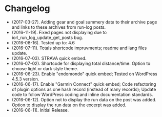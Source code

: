 # Changelog
* (2017-03-27). Adding gear and goal summery data to their archive page and links to these archives from run-log posts.
* (2016-11-19). Fixed pages not displaying due to iorl_run_log_update_get_posts bug.
* (2016-08-16). Tested up to: 4.6
* (2016-07-11). Totals shortcode impruvments; readme and lang files update.
* (2016-07-03). STRAVA quick embed.
* (2016-07-02). Shortcode for displaying total distance/time. Option to choose light or dark style theme.
* (2016-06-23). Enable "endomondo" quick embed; Tested on WordPress 4.5.3 version.
* (2016-06-17). Enable "Garmin Connect" quick embed; Code refactoring of plugin options as one hash record (instead of many records); Update code to follow WordPress coding and inline documentation standards.
* (2016-06-12). Option not to display the run data on the post was added. Option to display the run data on the excerpt was added.
* (2016-06-11). Initial Release.
